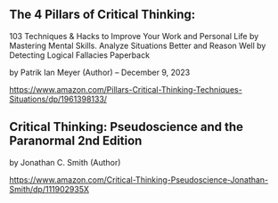 
## The 4 Pillars of Critical Thinking: 
103 Techniques & Hacks to Improve Your Work and Personal Life by Mastering Mental Skills. Analyze Situations Better and Reason Well by Detecting Logical Fallacies Paperback 

by Patrik Ian Meyer (Author)
– December 9, 2023

https://www.amazon.com/Pillars-Critical-Thinking-Techniques-Situations/dp/1961398133/


## Critical Thinking: Pseudoscience and the Paranormal 2nd Edition
by Jonathan C. Smith (Author)

https://www.amazon.com/Critical-Thinking-Pseudoscience-Jonathan-Smith/dp/111902935X

